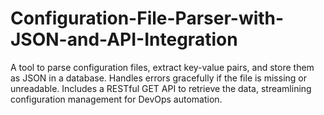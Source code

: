 # Configuration-File-Parser-with-JSON-and-API-Integration
A tool to parse configuration files, extract key-value pairs, and store them as JSON in a database. Handles errors gracefully if the file is missing or unreadable. Includes a RESTful GET API to retrieve the data, streamlining configuration management for DevOps automation.
